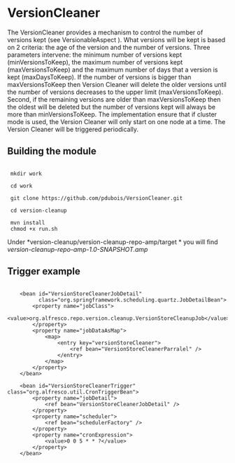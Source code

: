 # VersionCleaner

The VersionCleaner provides a mechanism to control the number of versions kept (see VersionableAspect ).  What versions will be kept is based on 2 criteria: the age of the version and the number of versions.  Three parameters intervene: the minimum number of versions kept (minVersionsToKeep), the maximum number of versions kept (maxVersionsToKeep) and the maximum number of days that a version is kept (maxDaysToKeep). If the number of versions is bigger than maxVersionsToKeep then Version Cleaner will delete the older versions until the number of versions decreases to the upper limit (maxVersionsToKeep). Second, if the remaining versions are older than maxVersionsToKeep  then the oldest will be deleted but the number of versions kept will always be more than minVersionsToKeep. The implementation ensure that if cluster mode is used, the Version Cleaner will only start on one node at a time. The Version Cleaner will be triggered periodically. 

## Building the module


```

 mkdir work

 cd work

 git clone https://github.com/pdubois/VersionCleaner.git

 cd version-cleanup

 mvn install
 chmod +x run.sh

```

Under *version-cleanup/version-cleanup-repo-amp/target * you will find *version-cleanup-repo-amp-1.0-SNAPSHOT.amp*

## Trigger example

```

    <bean id="VersionStoreCleanerJobDetail"
          class="org.springframework.scheduling.quartz.JobDetailBean">
        <property name="jobClass">
            <value>org.alfresco.repo.version.cleanup.VersionStoreCleanupJob</value>
        </property>
        <property name="jobDataAsMap">
            <map>
                <entry key="versionStoreCleaner">
                    <ref bean="VersionStoreCleanerParralel" />
                </entry>
            </map>
        </property>
    </bean>
    
    <bean id="VersionStoreCleanerTrigger" class="org.alfresco.util.CronTriggerBean">
        <property name="jobDetail">
            <ref bean="VersionStoreCleanerJobDetail" />
        </property>
        <property name="scheduler">
            <ref bean="schedulerFactory" />
        </property>
        <property name="cronExpression">
            <value>0 0 5 * * ?</value>
        </property>
    </bean>
```



